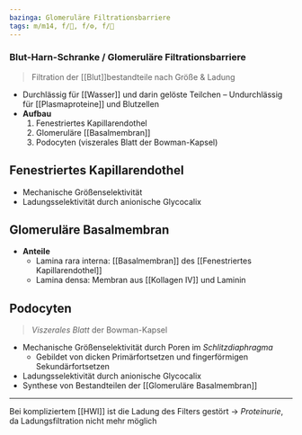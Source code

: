 ```yaml
---
bazinga: Glomeruläre Filtrationsbarriere
tags: m/m14, f/🍺, f/⚙️, f/🔬
---
```

### Blut-Harn-Schranke / Glomeruläre Filtrationsbarriere
>  Filtration der [[Blut]]bestandteile nach Größe & Ladung
- Durchlässig für [[Wasser]] und darin gelöste Teilchen – Undurchlässig für [[Plasmaproteine]] und Blutzellen
- **Aufbau**
	1. Fenestriertes Kapillarendothel
	2. Glomeruläre [[Basalmembran]]
	3. Podocyten (viszerales Blatt der Bowman-Kapsel)
## Fenestriertes Kapillarendothel
- Mechanische Größenselektivität
- Ladungsselektivität durch anionische Glycocalix

## Glomeruläre Basalmembran
- **Anteile**
	- Lamina rara interna: [[Basalmembran]] des [[Fenestriertes Kapillarendothel]]
	- Lamina densa: Membran aus [[Kollagen IV]] und Laminin

## Podocyten
> *Viszerales Blatt* der Bowman-Kapsel 

- Mechanische Größenselektivität durch Poren im *Schlitzdiaphragma*
	- Gebildet von dicken Primärfortsetzen und fingerförmigen Sekundärfortsetzen
- Ladungsselektivität durch anionische Glycocalix
- Synthese von Bestandteilen der [[Glomeruläre Basalmembran]]

---
Bei kompliziertem [[HWI]] ist die Ladung des Filters gestört → *Proteinurie*, da Ladungsfiltration nicht mehr möglich